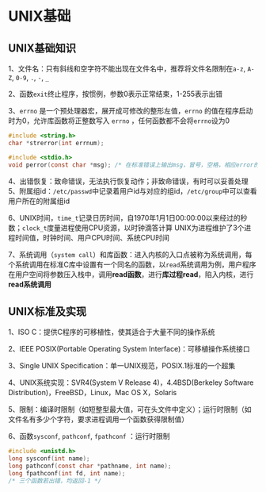 # UNIX基础

## UNIX基础知识

1、文件名：只有斜线和空字符不能出现在文件名中，推荐将文件名限制在`a-z`, `A-Z`, `0-9`, `.`, `-`, `_`

2、函数`exit`终止程序，按惯例，参数0表示正常结束，1-255表示出错

3、`errno` 是一个预处理器宏，展开成可修改的整形左值，`errno` 的值在程序启动时为0，允许库函数将正整数写入 `errno` ，任何函数都不会将`errno`设为0

```c
#include <string.h>
char *strerror(int errnum);

#include <stdio.h>
void perror(const char *msg); /* 在标准错误上输出msg，冒号，空格，相应error的出错信息，换行符 */
```
4、出错恢复：致命错误，无法执行恢复动作；非致命错误，有时可以妥善处理
5、附属组id：`/etc/passwd`中记录着用户id与对应的组id，`/etc/group`中可以查看用户所在的附属组id

6、UNIX时间，`time_t`记录日历时间，自1970年1月1日00:00:00以来经过的秒数；`clock_t`度量进程使用CPU资源，以时钟滴答计算
UNIX为进程维护了3个进程时间值，时钟时间、用户CPU时间、系统CPU时间

7、系统调用（`system call`）和库函数：进入内核的入口点被称为系统调用，每个系统调用在标准C库中设置有一个同名的函数，以`read`系统调用为例，用户程序在用户空间将参数压入栈中，调用**read函数**，进行**库过程read**，陷入内核，进行**read系统调用**

## UNIX标准及实现

1、ISO C：提供C程序的可移植性，使其适合于大量不同的操作系统

2、IEEE POSIX(Portable Operating System Interface)：可移植操作系统接口

3、Single UNIX Specification：单一UNIX规范，POSIX.1标准的一个超集

4、UNIX系统实现：SVR4(System V Release 4)，4.4BSD(Berkeley Software Distribution)，FreeBSD，Linux，Mac OS X，Solaris

5、限制：编译时限制（如短整型最大值，可在头文件中定义）；运行时限制（如文件名有多少个字符，要求进程调用一个函数获得限制值）

6、函数`sysconf`, `pathconf`, `fpathconf` ：运行时限制

```c
#include <unistd.h>
long sysconf(int name);
long pathconf(const char *pathname, int name);
long fpathconf(int fd, int name);
/* 三个函数若出错，均返回-1 */
```
